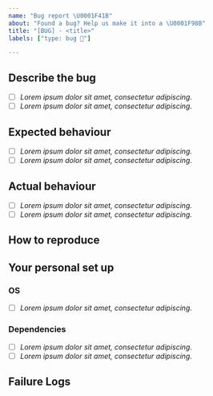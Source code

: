 ```yaml
---
name: "Bug report \U0001F41B"
about: "Found a bug? Help us make it into a \U0001F98B"
title: "[BUG] - <title>"
labels: ["type: bug 🐛"]

---
```


## Describe the bug

<!-- Use this section to clearly and concisely describe the bug. 
We suggest using bullets (indicated by * or -) or checkboxes [ ] (filled checkbox [x]) here -->

- [ ] *Lorem ipsum dolor sit amet, consectetur adipiscing.*
- [ ] *Lorem ipsum dolor sit amet, consectetur adipiscing.*

## Expected behaviour

<!-- Tell us what you thought would happen. 
We suggest using bullets (indicated by * or -) or checkboxes [ ] (filled checkbox [x]) here -->

- [ ] *Lorem ipsum dolor sit amet, consectetur adipiscing.*
- [ ] *Lorem ipsum dolor sit amet, consectetur adipiscing.*

## Actual behaviour

<!-- Tell us what actually happens. 
We suggest using bullets (indicated by * or -) or checkboxes [ ] (filled checkbox [x]) here -->

- [ ] *Lorem ipsum dolor sit amet, consectetur adipiscing.*
- [ ] *Lorem ipsum dolor sit amet, consectetur adipiscing.*

## How to reproduce

<!-- Use this section to describe the steps that a user would take to experience this bug.
For example:
1. Go to '...'
2. Click on '....'
3. Scroll down to '....'
4. See error -->

## Your personal set up
<!-- Tell us a little about the system you're using or tested this bug in. -->

### OS

<!-- Such as Linux, Windows or OSX. 
We suggest using bullets (indicated by * or -) or checkboxes [ ] (filled checkbox [x]) here -->

- [ ] *Lorem ipsum dolor sit amet, consectetur adipiscing.*

### Dependencies

<!-- Include your conda version (use `conda --version`), k8s and any other relevant details.YOU MAY SKIP THIS SECTION-->

- [ ] *Lorem ipsum dolor sit amet, consectetur adipiscing.*
- [ ] *Lorem ipsum dolor sit amet, consectetur adipiscing.*

## Failure Logs

<!-- Please include any relevant log snippets or files here. You may also include screenshots. -->